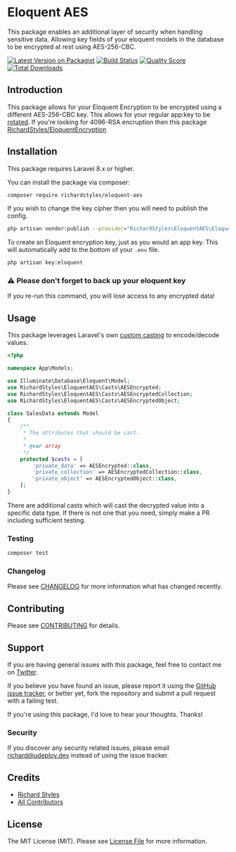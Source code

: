 # Eloquent AES

This package enables an additional layer of security when handling sensitive data. Allowing key fields of your eloquent models in the database to be encrypted at rest using AES-256-CBC.

[![Latest Version on Packagist](https://img.shields.io/packagist/v/richardstyles/eloquent-aes.svg?style=flat-square)](https://packagist.org/packages/richardstyles/eloquent-aes)
[![Build Status](https://img.shields.io/travis/richardstyles/eloquent-aes/master.svg?style=flat-square)](https://travis-ci.org/richardstyles/eloquent-aes)
[![Quality Score](https://img.shields.io/scrutinizer/g/richardstyles/eloquent-aes.svg?style=flat-square)](https://scrutinizer-ci.com/g/richardstyles/eloquent-aes)
[![Total Downloads](https://img.shields.io/packagist/dt/richardstyles/eloquent-aes.svg?style=flat-square)](https://packagist.org/packages/richardstyles/eloquent-aes)

## Introduction

This package allows for your Eloquent Encryption to be encrypted using a different AES-256-CBC key. This allows for your regular app:key to be [rotated](https://tighten.co/blog/app-key-and-you/). If you're looking for 4096-RSA encruption then this package [RichardStyles/EloquentEncryption](https://github.com/RichardStyles/EloquentEncryption)

## Installation

This package requires Laravel 8.x or higher.

You can install the package via composer:

```bash
composer require richardstyles/eloquent-aes
```

If you wish to change the key cipher then you will need to publish the config.

```bash
php artisan vendor:publish --provider="RichardStyles\EloquentAES\EloquentAESServiceProvider" --tag="config"
```

To create an Eloquent encryption key, just as you would an app key. This will automatically add to the bottom of your `.env` file.

```bash
php artisan key:eloquent
```

### ⚠️ Please don't forget to back up your eloquent key
If you re-run this command, you will lose access to any encrypted data!


## Usage

This package leverages Laravel's own [custom casting](https://laravel.com/docs/8.x/eloquent-mutators#custom-casts) to encode/decode values.

``` php
<?php

namespace App\Models;

use Illuminate\Database\Eloquent\Model;
use RichardStyles\EloquentAES\Casts\AESEncrypted;
use RichardStyles\EloquentAES\Casts\AESEncryptedCollection;
use RichardStyles\EloquentAES\Casts\AESEncryptedObject;

class SalesData extends Model
{
    /**
     * The attributes that should be cast.
     *
     * @var array
     */
    protected $casts = [
        'private_data' => AESEncrypted::class,
        'private_collection' => AESEncryptedCollection::class,
        'private_object' => AESEncryptedObject::class,
    ];
}

```

There are additional casts which will cast the decrypted value into a specific data type. If there is not one that you need, simply make a PR including sufficient testing.

### Testing

``` bash
composer test
```

### Changelog

Please see [CHANGELOG](CHANGELOG.md) for more information what has changed recently.

## Contributing

Please see [CONTRIBUTING](CONTRIBUTING.md) for details.

## Support

If you are having general issues with this package, feel free to contact me on [Twitter](https://twitter.com/StylesGoTweet).

If you believe you have found an issue, please report it using the [GitHub issue tracker](https://github.com/RichardStyles/eloquent-aes/issues), or better yet, fork the repository and submit a pull request with a failing test.

If you're using this package, I'd love to hear your thoughts. Thanks!

### Security

If you discover any security related issues, please email richard@udeploy.dev instead of using the issue tracker.

## Credits

- [Richard Styles](https://github.com/richardstyles)
- [All Contributors](../../contributors)

## License

The MIT License (MIT). Please see [License File](LICENSE.md) for more information.
